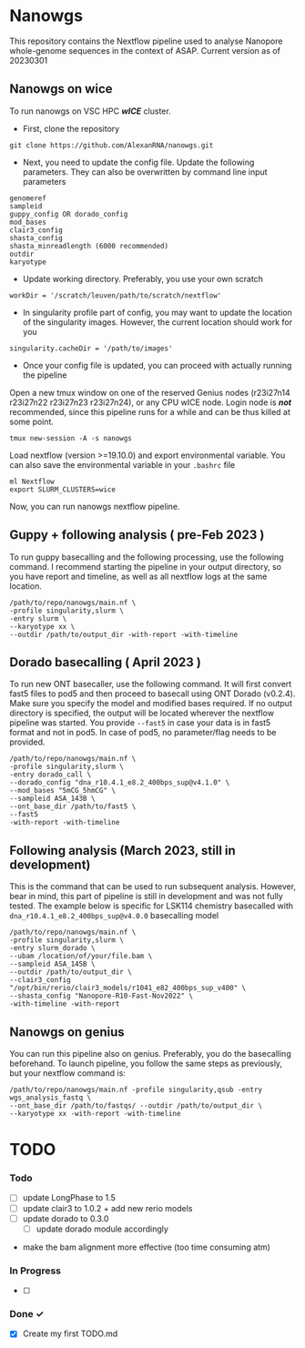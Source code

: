 # Nanowgs

This repository contains the Nextflow pipeline used to analyse Nanopore whole-genome sequences in the context of ASAP.
Current version as of 20230301

## Nanowgs on wice

To run nanowgs on VSC HPC ***wICE*** cluster.
- First, clone the repository
```
git clone https://github.com/AlexanRNA/nanowgs.git
```
- Next, you need to update the config file. Update the following parameters. They can also be overwritten by command line input parameters
```
genomeref 
sampleid
guppy_config OR dorado_config
mod_bases
clair3_config
shasta_config
shasta_minreadlength (6000 recommended)
outdir
karyotype 
```
- Update working directory. Preferably, you use your own scratch 
```
workDir = '/scratch/leuven/path/to/scratch/nextflow'
```
-  In singularity profile part of config, you may want to update the location of the singularity images. However, the current location should work for you
```
singularity.cacheDir = '/path/to/images'
```
- Once your config file is updated, you can proceed with actually running the pipeline

Open a new tmux window on one of the reserved Genius nodes (r23i27n14 r23i27n22 r23i27n23 r23i27n24), or any CPU wICE node. Login node is ***not*** recommended, since this pipeline runs for a while and can be thus killed at some point. 
```
tmux new-session -A -s nanowgs
```
 Load nextflow (version >=19.10.0) and export environmental variable. You can also save the environmental variable in your `.bashrc` file
 ```
 ml Nextflow
 export SLURM_CLUSTERS=wice
 ```

 Now, you can run nanowgs nextflow pipeline.
 
 ## Guppy + following analysis  ( pre-Feb 2023 )

 To run guppy basecalling and the following processing, use the following command. I recommend starting the pipeline in your output directory, so you have report and timeline, as well as all nextflow logs at the same location. 
 ```
/path/to/repo/nanowgs/main.nf \
-profile singularity,slurm \
-entry slurm \
--karyotype xx \
--outdir /path/to/output_dir -with-report -with-timeline 
 ```

 ## Dorado basecalling ( April 2023 ) 
 To run new ONT basecaller, use the following command. It will first convert fast5 files to pod5 and then proceed to basecall using ONT Dorado (v0.2.4). Make sure you specify the model and modified bases required.
 If no output directory is specified, the output will be located wherever the nextflow pipeline was started.
 You provide `--fast5` in case your data is in fast5 format and not in pod5. In case of pod5, no parameter/flag needs to be provided.
 ```
/path/to/repo/nanowgs/main.nf \
-profile singularity,slurm \
-entry dorado_call \
--dorado_config "dna_r10.4.1_e8.2_400bps_sup@v4.1.0" \
--mod_bases "5mCG_5hmCG" \
--sampleid ASA_143B \
--ont_base_dir /path/to/fast5 \
--fast5
-with-report -with-timeline 
 ```

 ## Following analysis (March 2023, **still in development**)

This is the command that can be used to run subsequent analysis. However, bear in mind, this part of pipeline is still in development and was not fully tested. The example below is specific for LSK114 chemistry basecalled with `dna_r10.4.1_e8.2_400bps_sup@v4.0.0` basecalling model
```
/path/to/repo/nanowgs/main.nf \
-profile singularity,slurm \
-entry slurm_dorado \
--ubam /location/of/your/file.bam \
--sampleid ASA_145B \
--outdir /path/to/output_dir \
--clair3_config "/opt/bin/rerio/clair3_models/r1041_e82_400bps_sup_v400" \
--shasta_config "Nanopore-R10-Fast-Nov2022" \
-with-timeline -with-report
```

## Nanowgs on genius

You can run this pipeline also on genius. Preferably, you do the basecalling beforehand.
To launch pipeline, you follow the same steps as previously, but your nextflow command is: 
```
/path/to/repo/nanowgs/main.nf -profile singularity,qsub -entry wgs_analysis_fastq \
--ont_base_dir /path/to/fastqs/ --outdir /path/to/output_dir \
--karyotype xx -with-report -with-timeline
```


# TODO

### Todo

- [ ] update LongPhase to 1.5 
- [ ] update clair3 to 1.0.2 + add new rerio models 
- [ ] update dorado to 0.3.0 
    - [ ] update dorado module accordingly 
- make the bam alignment more effective (too time consuming atm)

### In Progress

- [ ]  

### Done ✓

- [x] Create my first TODO.md  





